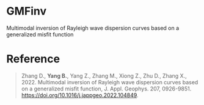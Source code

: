 # GMFinv
Multimodal inversion of Rayleigh wave dispersion curves based on a generalized misfit function

# **Reference**
> Zhang D., **Yang B.**, Yang Z., Zhang M., Xiong Z., Zhu D., Zhang X., 2022. Multimodal inversion of Rayleigh wave dispersion curves based on a generalized misfit function, J. Appl. Geophys. 207, 0926-9851. https://doi.org/10.1016/j.jappgeo.2022.104849.
